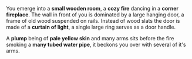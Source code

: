 You emerge into a **small wooden room**, a **cozy fire** dancing in a **corner fireplace**. The wall in front of you is dominated by a large hanging door, a frame of old wood suspended on rails.
Instead of wood slats the door is made of a **curtain of light**, a single large ring serves as a door handle.

A **plump** being of **pale yellow skin** and many arms sits before the fire smoking a **many tubed water pipe**, it beckons you over with several of it's arms.